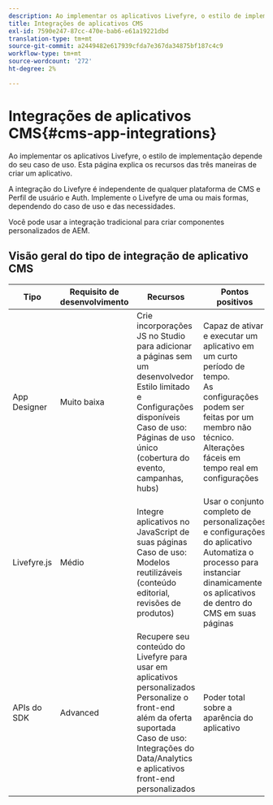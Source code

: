 ```yaml
---
description: Ao implementar os aplicativos Livefyre, o estilo de implementação depende do seu caso de uso. Esta página explica os recursos das três maneiras de criar um aplicativo.
title: Integrações de aplicativos CMS
exl-id: 7590e247-87cc-470e-bab6-e61a19221dbd
translation-type: tm+mt
source-git-commit: a2449482e617939cfda7e367da34875bf187c4c9
workflow-type: tm+mt
source-wordcount: '272'
ht-degree: 2%

---
```


# Integrações de aplicativos CMS{#cms-app-integrations}

Ao implementar os aplicativos Livefyre, o estilo de implementação depende do seu caso de uso. Esta página explica os recursos das três maneiras de criar um aplicativo.

A integração do Livefyre é independente de qualquer plataforma de CMS e Perfil de usuário e Auth. Implemente o Livefyre de uma ou mais formas, dependendo do caso de uso e das necessidades.

Você pode usar a integração tradicional para criar componentes personalizados de AEM.

## Visão geral do tipo de integração de aplicativo CMS

| Tipo | Requisito de desenvolvimento | Recursos | Pontos positivos | Limitações |
|--- |--- |--- |--- |--- |
| App Designer | Muito baixa | Crie incorporações JS no Studio para adicionar a páginas sem um desenvolvedor <br>Estilo limitado e Configurações disponíveis </br>Caso de uso: Páginas de uso único (cobertura do evento, campanhas, hubs) | Capaz de ativar e executar um aplicativo em um curto período de tempo. <br>As configurações podem ser feitas por um membro não técnico. <br>Alterações fáceis em tempo real em configurações | Deve criar um aplicativo usando o Livefyre Studio primeiro <br>Não automatizado |
| Livefyre.js | Médio | Integre aplicativos no JavaScript de suas páginas <br>Caso de uso: Modelos reutilizáveis (conteúdo editorial, revisões de produtos) | Usar o conjunto completo de personalizações e configurações do aplicativo <br>Automatiza o processo para instanciar dinamicamente os aplicativos de dentro do CMS em suas páginas | Precisa de um desenvolvedor na frente. |
| APIs do SDK | Advanced | Recupere seu conteúdo do Livefyre para usar em aplicativos personalizados <br>Personalize o front-end além da oferta suportada <br>Caso de uso: Integrações do Data/Analytics e aplicativos front-end personalizados | Poder total sobre a aparência do aplicativo | Requer desenvolvimento à frente. <br>Maior nível de esforço de desenvolvimento para implementar. |
